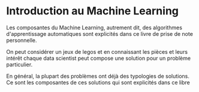 # Introduction au Machine Learning

Les composantes du Machine Learning, autrement dit, des algorithmes d'apprentissage automatiques sont explicités dans ce livre de prise de note personnelle.



On peut considérer un jeux de legos et en connaissant les pièces et leurs intérêt chaque data scientist peut compose une solution pour un problème particulier.



En général, la plupart des problèmes ont déjà des typologies de solutions. Ce sont les composantes de ces solutions qui sont explicités dans ce libre
